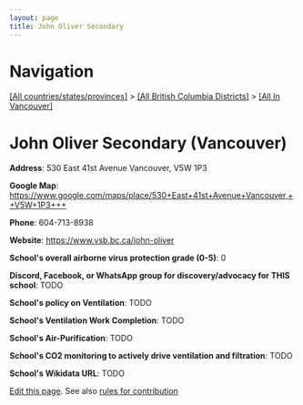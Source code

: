 ```yaml
---
layout: page
title: John Oliver Secondary
---
```

# Navigation

[[All countries/states/provinces]](../../..) > [[All British Columbia Districts]](../..) > [[All In Vancouver]](..)

# John Oliver Secondary (Vancouver)

**Address**: 530 East 41st Avenue Vancouver,  V5W 1P3

**Google Map**: <https://www.google.com/maps/place/530+East+41st+Avenue+Vancouver,++V5W+1P3+++>

**Phone**: 604-713-8938

**Website**: <https://www.vsb.bc.ca/john-oliver>

**School's overall airborne virus protection grade (0-5)**: 0

**Discord, Facebook, or WhatsApp group for discovery/advocacy for THIS school**: TODO

**School's policy on Ventilation**: TODO

**School's Ventilation Work Completion**: TODO

**School's Air-Purification**: TODO

**School's CO2 monitoring to actively drive ventilation and filtration**: TODO

**School's Wikidata URL**: TODO


[Edit this page](https://github.com/ventilate-schools/BC/edit/main/././Vancouver/John_Oliver_Secondary.md). See also [rules for contribution](../../../contribution-rules/)